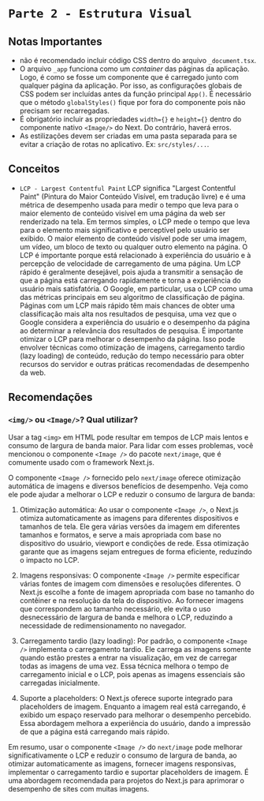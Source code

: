 # `Parte 2 - Estrutura Visual`

## Notas Importantes

- não é recomendado incluir código CSS dentro do arquivo `_document.tsx`.
- O arquivo `_app` funciona como um _container_ das páginas da aplicação. Logo, é como se fosse um componente que é carregado junto com qualquer página da aplicação. Por isso, as configurações globais de CSS podem ser incluídas antes da função principal `App()`. É necessário que o método `globalStyles()` fique por fora do componente pois não precisam ser recarregadas.
- É obrigatório incluir as propriedades  `width={}` e `height={}` dentro do componente nativo `<Image/>` do Next. Do contrário, haverá erros.
- As estilizações devem ser criadas em uma pasta separada para se evitar a criação de rotas no aplicativo. Ex: `src/styles/...`.

## Conceitos

- `LCP - Largest Contentful Paint` LCP significa "Largest Contentful Paint" (Pintura do Maior Conteúdo Visível, em tradução livre) e é uma métrica de desempenho usada para medir o tempo que leva para o maior elemento de conteúdo visível em uma página da web ser renderizado na tela. Em termos simples, o LCP mede o tempo que leva para o elemento mais significativo e perceptível pelo usuário ser exibido. O maior elemento de conteúdo visível pode ser uma imagem, um vídeo, um bloco de texto ou qualquer outro elemento na página. O LCP é importante porque está relacionado à experiência do usuário e à percepção de velocidade de carregamento de uma página. Um LCP rápido é geralmente desejável, pois ajuda a transmitir a sensação de que a página está carregando rapidamente e torna a experiência do usuário mais satisfatória. O Google, em particular, usa o LCP como uma das métricas principais em seu algoritmo de classificação de página. Páginas com um LCP mais rápido têm mais chances de obter uma classificação mais alta nos resultados de pesquisa, uma vez que o Google considera a experiência do usuário e o desempenho da página ao determinar a relevância dos resultados de pesquisa. É importante otimizar o LCP para melhorar o desempenho da página. Isso pode envolver técnicas como otimização de imagens, carregamento tardio (lazy loading) de conteúdo, redução do tempo necessário para obter recursos do servidor e outras práticas recomendadas de desempenho da web.

## Recomendações

### `<img/>` ou `<Image/>`? Qual utilizar?

Usar a tag `<img>` em HTML pode resultar em tempos de LCP mais lentos e consumo de largura de banda maior. Para lidar com esses problemas, você mencionou o componente `<Image />` do pacote `next/image`, que é comumente usado com o framework Next.js.

O componente `<Image />` fornecido pelo `next/image` oferece otimização automática de imagens e diversos benefícios de desempenho. Veja como ele pode ajudar a melhorar o LCP e reduzir o consumo de largura de banda:

1. Otimização automática: Ao usar o componente `<Image />`, o Next.js otimiza automaticamente as imagens para diferentes dispositivos e tamanhos de tela. Ele gera várias versões da imagem em diferentes tamanhos e formatos, e serve a mais apropriada com base no dispositivo do usuário, viewport e condições de rede. Essa otimização garante que as imagens sejam entregues de forma eficiente, reduzindo o impacto no LCP.

2. Imagens responsivas: O componente `<Image />` permite especificar várias fontes de imagem com dimensões e resoluções diferentes. O Next.js escolhe a fonte de imagem apropriada com base no tamanho do contêiner e na resolução da tela do dispositivo. Ao fornecer imagens que correspondem ao tamanho necessário, ele evita o uso desnecessário de largura de banda e melhora o LCP, reduzindo a necessidade de redimensionamento no navegador.

3. Carregamento tardio (lazy loading): Por padrão, o componente `<Image />` implementa o carregamento tardio. Ele carrega as imagens somente quando estão prestes a entrar na visualização, em vez de carregar todas as imagens de uma vez. Essa técnica melhora o tempo de carregamento inicial e o LCP, pois apenas as imagens essenciais são carregadas inicialmente.

4. Suporte a placeholders: O Next.js oferece suporte integrado para placeholders de imagem. Enquanto a imagem real está carregando, é exibido um espaço reservado para melhorar o desempenho percebido. Essa abordagem melhora a experiência do usuário, dando a impressão de que a página está carregando mais rápido.

Em resumo, usar o componente `<Image />` do `next/image` pode melhorar significativamente o LCP e reduzir o consumo de largura de banda, ao otimizar automaticamente as imagens, fornecer imagens responsivas, implementar o carregamento tardio e suportar placeholders de imagem. É uma abordagem recomendada para projetos do Next.js para aprimorar o desempenho de sites com muitas imagens.
